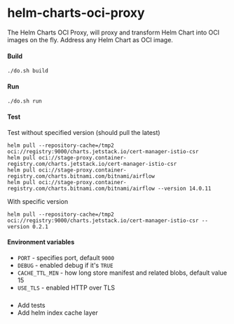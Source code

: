 # helm-charts-oci-proxy
The Helm Charts OCI Proxy, will proxy and transform Helm Chart into OCI images on the fly. Address any Helm Chart as OCI image. 


#### Build

```shell
./do.sh build
```

#### Run
```shell
./do.sh run
```

#### Test

Test without specified version (should pull the latest)
```shell
helm pull --repository-cache=/tmp2 oci://registry:9000/charts.jetstack.io/cert-manager-istio-csr
helm pull oci://stage-proxy.container-registry.com/charts.jetstack.io/cert-manager-istio-csr
helm pull oci://stage-proxy.container-registry.com/charts.bitnami.com/bitnami/airflow
helm pull oci://stage-proxy.container-registry.com/charts.bitnami.com/bitnami/airflow --version 14.0.11

```

With specific version
```shell
helm pull --repository-cache=/tmp2 oci://registry:9000/charts.jetstack.io/cert-manager-istio-csr --version 0.2.1
```

#### Environment variables

* `PORT` - specifies port, default `9000`
* `DEBUG` - enabled debug if it's `TRUE`
* `CACHE_TTL_MIN` - how long store manifest and related blobs, default value 15
* `USE_TLS` - enabled HTTP over TLS


###
* Add tests
* Add helm index cache layer
